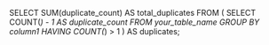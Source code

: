 SELECT SUM(duplicate_count) AS total_duplicates
FROM (
    SELECT COUNT(*) - 1 AS duplicate_count
    FROM your_table_name
    GROUP BY column1
    HAVING COUNT(*) > 1
) AS duplicates;

